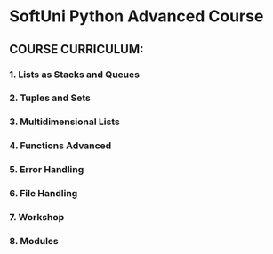 # SoftUni Python Advanced Course


## COURSE CURRICULUM:

### 1. Lists as Stacks and Queues 
### 2. Tuples and Sets 
### 3. Multidimensional Lists 
### 4. Functions Advanced 
### 5. Error Handling 
### 6. File Handling 
### 7. Workshop 
### 8. Modules
